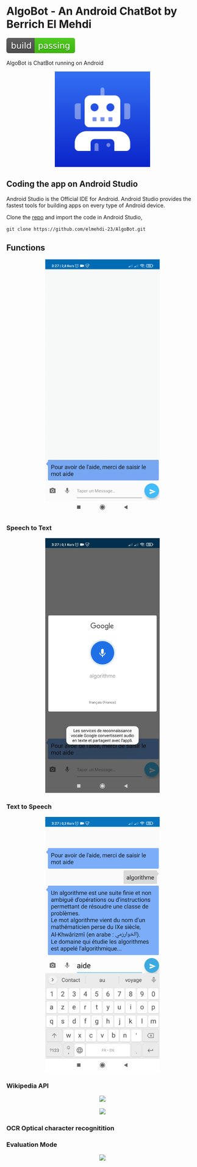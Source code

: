 # AlgoBot - An Android ChatBot by Berrich El Mehdi

[![Build Status](images/passing.svg)](https://github.com/elmehdi-23/AlgoBot)

AlgoBot is ChatBot running on Android
<p align="center"><img src="images/ic.png" width="250" /></p>

<h2>Coding the app on Android Studio</h2>
Android Studio is the Official IDE for Android. Android Studio provides the fastest tools for building apps on every type of Android device.

Clone the [repo](https://github.com/elmehdi-23/AlgoBot) and import the code in Android Studio,

```
git clone https://github.com/elmehdi-23/AlgoBot.git
```
## Functions
<p align="center"><img src="images/Screenrecorder1.jpg" width="300" /></p>

### Speech to Text
<p align="center"><img src="images/Screenrecorder2.jpg" width="300" /></p>

### Text to Speech
<p align="center"><img src="images/Screenrecorder3.jpg" width="300" /></p>

### Wikipedia API
<p align="center"><img src="images/Screenrecorder4.png" width="300" /></p>
<p align="center"><img src="images/Screenrecorder5.png" width="300" /></p>

### OCR Optical character recognitition

### Evaluation Mode
<p align="center"><img src="images/Screenrecorder6.png" width="300" /></p>
